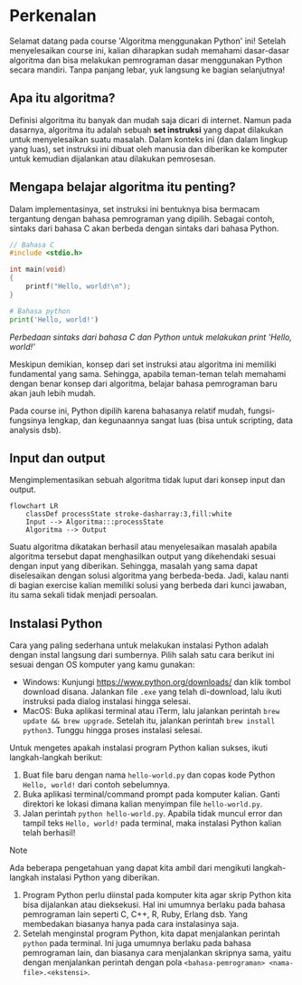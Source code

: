 # Perkenalan

Selamat datang pada course 'Algoritma menggunakan Python' ini! Setelah menyelesaikan course ini, kalian diharapkan sudah memahami dasar-dasar algoritma dan bisa melakukan pemrograman dasar menggunakan Python secara mandiri. Tanpa panjang lebar, yuk langsung ke bagian selanjutnya!

## Apa itu algoritma?

Definisi algoritma itu banyak dan mudah saja dicari di internet. Namun pada dasarnya, algoritma itu adalah sebuah **set instruksi** yang dapat dilakukan untuk menyelesaikan suatu masalah. Dalam konteks ini (dan dalam lingkup yang luas), set instruksi ini dibuat oleh manusia dan diberikan ke komputer untuk kemudian dijalankan atau dilakukan pemrosesan.

## Mengapa belajar algoritma itu penting?

Dalam implementasinya, set instruksi ini bentuknya bisa bermacam tergantung dengan bahasa pemrograman yang dipilih. Sebagai contoh, sintaks dari bahasa C akan berbeda dengan sintaks dari bahasa Python. 

```c
// Bahasa C
#include <stdio.h>

int main(void)
{
    printf("Hello, world!\n");
}
```

```python
# Bahasa python
print('Hello, world!')
```

*Perbedaan sintaks dari bahasa C dan Python untuk melakukan print 'Hello, world!'*

Meskipun demikian, konsep dari set instruksi atau algoritma ini memiliki fundamental yang sama. Sehingga, apabila teman-teman telah memahami dengan benar konsep dari algoritma, belajar bahasa pemrograman baru akan jauh lebih mudah.

Pada course ini, Python dipilih karena bahasanya relatif mudah, fungsi-fungsinya lengkap, dan kegunaannya sangat luas (bisa untuk scripting, data analysis dsb). 

## Input dan output

Mengimplementasikan sebuah algoritma tidak luput dari konsep input dan output.

```mermaid
flowchart LR
    classDef processState stroke-dasharray:3,fill:white
    Input --> Algoritma:::processState
    Algoritma --> Output
```

Suatu algoritma dikatakan berhasil atau menyelesaikan masalah apabila algoritma tersebut dapat menghasilkan output yang dikehendaki sesuai dengan input yang diberikan. Sehingga, masalah yang sama dapat diselesaikan dengan solusi algoritma yang berbeda-beda. Jadi, kalau nanti di bagian exercise kalian memiliki solusi yang berbeda dari kunci jawaban, itu sama sekali tidak menjadi persoalan.

## Instalasi Python

Cara yang paling sederhana untuk melakukan instalasi Python adalah dengan instal langsung dari sumbernya. Pilih salah satu cara berikut ini sesuai dengan OS komputer yang kamu gunakan:

- Windows: Kunjungi https://www.python.org/downloads/ dan klik tombol download disana. Jalankan file `.exe` yang telah di-download, lalu ikuti instruksi pada dialog instalasi hingga selesai.
- MacOS: Buka aplikasi terminal atau iTerm, lalu jalankan perintah `brew update && brew upgrade`. Setelah itu, jalankan perintah `brew install python3`. Tunggu hingga proses instalasi selesai.

Untuk mengetes apakah instalasi program Python kalian sukses, ikuti langkah-langkah berikut:

1. Buat file baru dengan nama `hello-world.py` dan copas kode Python `Hello, world!` dari contoh sebelumnya.
2. Buka aplikasi terminal/command prompt pada komputer kalian. Ganti direktori ke lokasi dimana kalian menyimpan file `hello-world.py`.
3. Jalan perintah `python hello-world.py`. Apabila tidak muncul error dan tampil teks `Hello, world!` pada terminal, maka instalasi Python kalian telah berhasil!

>[!NOTE] 
> Ada beberapa pengetahuan yang dapat kita ambil dari mengikuti langkah-langkah instalasi Python yang diberikan. 
> 1. Program Python perlu diinstal pada komputer kita agar skrip Python kita bisa dijalankan atau dieksekusi. Hal ini umumnya berlaku pada bahasa pemrograman lain seperti C, C++, R, Ruby, Erlang dsb. Yang membedakan biasanya hanya pada cara instalasinya saja. 
> 2. Setelah menginstal program Python, kita dapat menjalankan perintah `python` pada terminal. Ini juga umumnya berlaku pada bahasa pemrograman lain, dan biasanya cara menjalankan skripnya sama, yaitu dengan menjalankan perintah dengan pola `<bahasa-pemrograman> <nama-file>.<ekstensi>`.